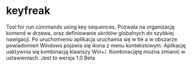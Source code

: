 keyfreak
========

Tool for run commands using key sequences. Pozwala na organizację komend w drzewa, oraz definiowanie skrótów globalnych do szybkiej nawigacji. Po uruchomieniu aplikacja uruchamia się w tle a w obszarze powiadomień Windows pojawia się ikona z menu kontekstowym. Aplikację uaktywnia się kombinacją klawiszy Win+/. Kombinacjętę można zmianić w ustawieniach. Jest to wersja 1.0 Beta
